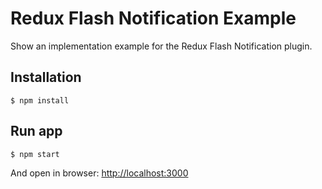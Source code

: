 Redux Flash Notification Example
=========================

Show an implementation example for the Redux Flash Notification plugin.

## Installation
```
$ npm install
```

## Run app
```
$ npm start
```
And open in browser: [http://localhost:3000](http://localhost:3000)